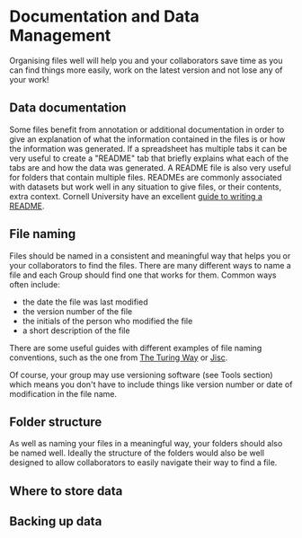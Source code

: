 # Documentation and Data Management

Organising files well will help you and your collaborators save time as you can find things more easily, work on the latest version and not lose any of your work!

## Data documentation
Some files benefit from annotation or additional documentation in order to give an explanation of what the information contained in the files is or how the information was generated. If a spreadsheet has multiple tabs it can be very useful to create a "README" tab that briefly explains what each of the tabs are and how the data was generated. A README file is also very useful for folders that contain multiple files. READMEs are commonly associated with datasets but work well in any situation to give files, or their contents, extra context. Cornell University have an excellent [guide to writing a README](https://data.research.cornell.edu/content/readme).

## File naming
Files should be named in a consistent and meaningful way that helps you or your collaborators to find the files. There are many different ways to name a file and each Group should find one that works for them. Common ways often include:
- the date the file was last modified
- the version number of the file
- the initials of the person who modified the file
- a short description of the file

There are some useful guides with different examples of file naming conventions, such as the one from [The Turing Way](https://the-turing-way.netlify.app/project-design/filenaming.html) or [Jisc](https://www.jisc.ac.uk/guides/managing-information/good-file-name).

Of course, your group may use versioning software (see Tools section) which means you don't have to include things like version number or date of modification in the file name.

## Folder structure
As well as naming your files in a meaningful way, your folders should also be named well. Ideally the structure of the folders would also be well designed to allow collaborators to easily navigate their way to find a file.

## Where to store data


## Backing up data
